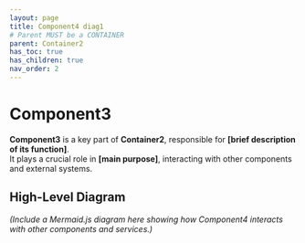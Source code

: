 ```yaml
---
layout: page
title: Component4 diag1
# Parent MUST be a CONTAINER
parent: Container2
has_toc: true
has_children: true
nav_order: 2
---
```


# Component3
**Component3** is a key part of **Container2**, responsible for **[brief description of its function]**.  
It plays a crucial role in **[main purpose]**, interacting with other components and external systems.

## **High-Level Diagram**
_(Include a Mermaid.js diagram here showing how Component4 interacts with other components and services.)_

